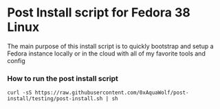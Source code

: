 # Post Install script for Fedora 38 Linux

The main purpose of this install script is to quickly bootstrap and setup a Fedora instance locally or in the cloud with all of my favorite tools and config

### How to run the post install script
```shell
curl -sS https://raw.githubusercontent.com/0xAquaWolf/post-install/testing/post-install.sh | sh
```
